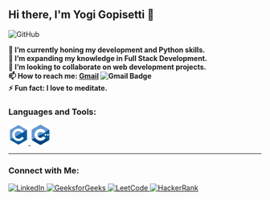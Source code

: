 ## Hi there, I'm Yogi Gopisetti 👋

![GitHub](https://github.com/user-attachments/assets/9c0db7e5-1e6a-408b-8f60-d93e6a084b64)

**🔭 I’m currently honing my development and Python skills.**  
**🌱 I’m expanding my knowledge in Full Stack Development.**  
**👯 I’m looking to collaborate on web development projects.**  
**📫 How to reach me: [Gmail](mailto:yogigopisetti3075@gmail.com) ![Gmail Badge](https://img.shields.io/badge/-Gmail-c14438?style=flat-square&logo=Gmail&logoColor=white&link=yogigopisetti3075@gmail.com)**  
**⚡ Fun fact: I love to meditate.**

### Languages and Tools:
<p align="left">
  <!-- List of technologies with links and icons -->
  <!-- Example with C and C++ -->
  <a href="https://www.cprogramming.com/" rel="nofollow">
    <img src="https://raw.githubusercontent.com/devicons/devicon/master/icons/c/c-original.svg" alt="c" width="40" height="40" style="max-width: 100%;">
  </a>
  <a href="https://www.w3schools.com/cpp/" rel="nofollow">
    <img src="https://raw.githubusercontent.com/devicons/devicon/master/icons/cplusplus/cplusplus-original.svg" alt="cplusplus" width="40" height="40" style="max-width: 100%;">
  </a>
  <!-- Continue for other technologies -->
</p>

<hr>

### Connect with Me:
<p align="left">
  <!-- List of social links with icons -->
  <a href="https://www.linkedin.com/in/yogi-gopisetti/" rel="nofollow" target="_blank">
    <img src="https://upload.wikimedia.org/wikipedia/commons/thumb/8/81/LinkedIn_icon.svg/1200px-LinkedIn_icon.svg.png" alt="LinkedIn" width="40" height="40" style="max-width: 100%;">
  </a>
  <a href="https://www.geeksforgeeks.org/user/yogigopisetti3075/" rel="nofollow" target="_blank">
    <img src="https://media.geeksforgeeks.org/wp-content/cdn-uploads/gfg_200x200-min.png" alt="GeeksforGeeks" width="40" height="40" style="max-width: 100%;">
  </a>
  <a href="https://leetcode.com/u/VK7jAKpqEF/" rel="nofollow" target="_blank">
    <img src="https://upload.wikimedia.org/wikipedia/commons/8/8e/LeetCode_Logo_1.png" alt="LeetCode" width="40" height="40" style="max-width: 100%;">
  </a>
  <a href="https://www.hackerrank.com/profile/yogigopisetti301" rel="nofollow" target="_blank">
    <img src="https://upload.wikimedia.org/wikipedia/commons/6/65/HackerRank_logo.png" alt="HackerRank" width="40" height="40" style="max-width: 100%;">
  </a>
</p>

<!-- GitHub Stats Card -->

<!-- Commented out GitHub profile info (if necessary) -->
<!--
corejava336/corejava336 is a ✨ special ✨ repository because its `README.md` (this file) appears on your GitHub profile.
You can click the Preview link to take a look at your changes.
-->
